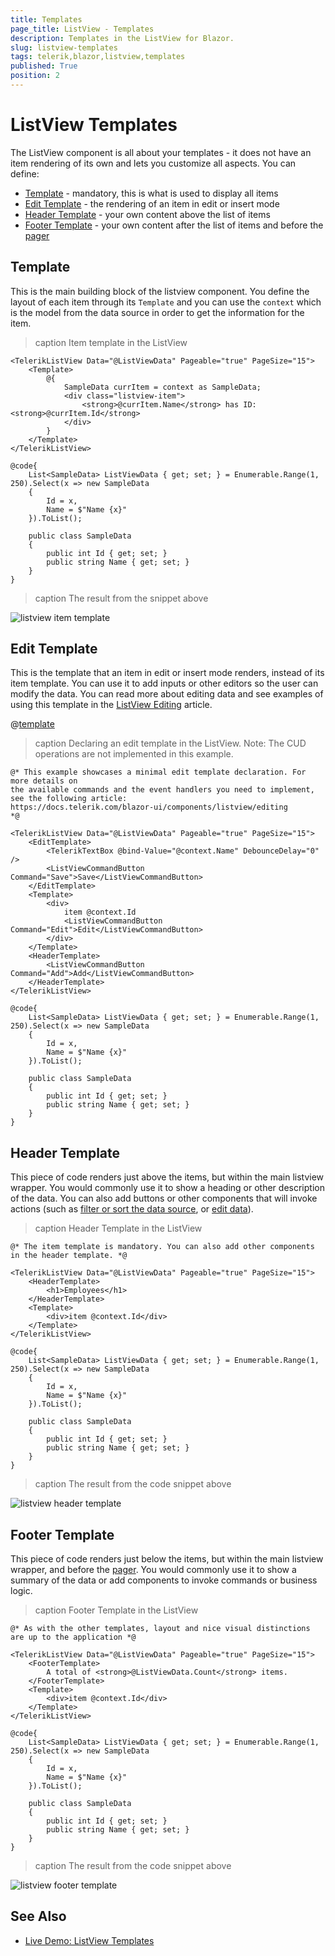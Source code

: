 ```yaml
---
title: Templates
page_title: ListView - Templates
description: Templates in the ListView for Blazor.
slug: listview-templates
tags: telerik,blazor,listview,templates
published: True
position: 2
---
```


# ListView Templates

The ListView component is all about your templates - it does not have an item rendering of its own and lets you customize all aspects. You can define:

* [Template](#template) - mandatory, this is what is used to display all items
* [Edit Template](#edit-template) - the rendering of an item in edit or insert mode
* [Header Template](#header-template) - your own content above the list of items
* [Footer Template](#footer-template) - your own content after the list of items and before the [pager](slug://listview-paging)

## Template

This is the main building block of the listview component. You define the layout of each item through its `Template` and you can use the `context` which is the model from the data source in order to get the information for the item.

>caption Item template in the ListView

````RAZOR
<TelerikListView Data="@ListViewData" Pageable="true" PageSize="15">
    <Template>
        @{
            SampleData currItem = context as SampleData;
            <div class="listview-item">
                <strong>@currItem.Name</strong> has ID: <strong>@currItem.Id</strong>
            </div>
        }
    </Template>
</TelerikListView>

@code{
    List<SampleData> ListViewData { get; set; } = Enumerable.Range(1, 250).Select(x => new SampleData
    {
        Id = x,
        Name = $"Name {x}"
    }).ToList();

    public class SampleData
    {
        public int Id { get; set; }
        public string Name { get; set; }
    }
}
````

>caption The result from the snippet above

![listview item template](images/listview-item-template.png)


## Edit Template

This is the template that an item in edit or insert mode renders, instead of its item template. You can use it to add inputs or other editors so the user can modify the data. You can read more about editing data and see examples of using this template in the [ListView Editing](slug://listview-editing) article.

@[template](/_contentTemplates/common/inputs.md#edit-debouncedelay)

>caption Declaring an edit template in the ListView. Note: The CUD operations are not implemented in this example.

````RAZOR
@* This example showcases a minimal edit template declaration. For more details on
the available commands and the event handlers you need to implement, see the following article:
https://docs.telerik.com/blazor-ui/components/listview/editing
*@

<TelerikListView Data="@ListViewData" Pageable="true" PageSize="15">
    <EditTemplate>
        <TelerikTextBox @bind-Value="@context.Name" DebounceDelay="0" />
        <ListViewCommandButton Command="Save">Save</ListViewCommandButton>
    </EditTemplate>
    <Template>
        <div>
            item @context.Id
            <ListViewCommandButton Command="Edit">Edit</ListViewCommandButton>
        </div>
    </Template>
    <HeaderTemplate>
        <ListViewCommandButton Command="Add">Add</ListViewCommandButton>
    </HeaderTemplate>
</TelerikListView>

@code{
    List<SampleData> ListViewData { get; set; } = Enumerable.Range(1, 250).Select(x => new SampleData
    {
        Id = x,
        Name = $"Name {x}"
    }).ToList();

    public class SampleData
    {
        public int Id { get; set; }
        public string Name { get; set; }
    }
}
````

## Header Template

This piece of code renders just above the items, but within the main listview wrapper. You would commonly use it to show a heading or other description of the data. You can also add buttons or other components that will invoke actions (such as [filter or sort the data source](slug://listview-manual-operations#filter-and-sort), or [edit data](slug://listview-editing)).

>caption Header Template in the ListView

````RAZOR
@* The item template is mandatory. You can also add other components in the header template. *@

<TelerikListView Data="@ListViewData" Pageable="true" PageSize="15">
    <HeaderTemplate>
        <h1>Employees</h1>
    </HeaderTemplate>
    <Template>
        <div>item @context.Id</div>
    </Template>
</TelerikListView>

@code{
    List<SampleData> ListViewData { get; set; } = Enumerable.Range(1, 250).Select(x => new SampleData
    {
        Id = x,
        Name = $"Name {x}"
    }).ToList();

    public class SampleData
    {
        public int Id { get; set; }
        public string Name { get; set; }
    }
}
````

>caption The result from the code snippet above

![listview header template](images/listview-header-template.png)


## Footer Template

This piece of code renders just below the items, but within the main listview wrapper, and before the [pager](slug://listview-paging). You would commonly use it to show a summary of the data or add components to invoke commands or business logic.

>caption Footer Template in the ListView

````RAZOR
@* As with the other templates, layout and nice visual distinctions are up to the application *@

<TelerikListView Data="@ListViewData" Pageable="true" PageSize="15">
    <FooterTemplate>
        A total of <strong>@ListViewData.Count</strong> items.
    </FooterTemplate>
    <Template>
        <div>item @context.Id</div>
    </Template>
</TelerikListView>

@code{
    List<SampleData> ListViewData { get; set; } = Enumerable.Range(1, 250).Select(x => new SampleData
    {
        Id = x,
        Name = $"Name {x}"
    }).ToList();

    public class SampleData
    {
        public int Id { get; set; }
        public string Name { get; set; }
    }
}
````

>caption The result from the code snippet above

![listview footer template](images/listview-footer-template.png)




## See Also

  * [Live Demo: ListView Templates](https://demos.telerik.com/blazor-ui/listview/templates)
   
  
